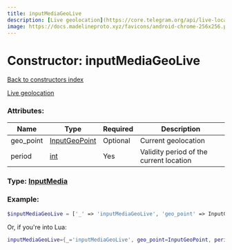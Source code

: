 ```yaml
---
title: inputMediaGeoLive
description: [Live geolocation](https://core.telegram.org/api/live-location)
image: https://docs.madelineproto.xyz/favicons/android-chrome-256x256.png
---
```

# Constructor: inputMediaGeoLive  
[Back to constructors index](index.md)



[Live geolocation](https://core.telegram.org/api/live-location)

### Attributes:

| Name     |    Type       | Required | Description |
|----------|---------------|----------|-------------|
|geo\_point|[InputGeoPoint](../types/InputGeoPoint.md) | Optional|Current geolocation|
|period|[int](../types/int.md) | Yes|Validity period of the current location|



### Type: [InputMedia](../types/InputMedia.md)


### Example:

```php
$inputMediaGeoLive = ['_' => 'inputMediaGeoLive', 'geo_point' => InputGeoPoint, 'period' => int];
```  


Or, if you're into Lua:

```lua
inputMediaGeoLive={_='inputMediaGeoLive', geo_point=InputGeoPoint, period=int}

```


